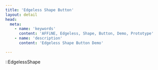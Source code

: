 ```yaml
---
title: 'Edgeless Shape Button'
layout: detail
head:
  meta:
    - name: 'keywords'
      content: 'AFFiNE, Edgeless, Shape, Button, Demo, Prototype'
    - name: 'description'
      content: 'Edgeless Shape Button Demo'

---
```

::EdgelessShape
